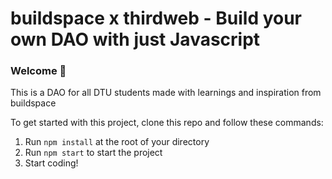 # buildspace x thirdweb - Build your own DAO with just Javascript


### **Welcome 👋**

This is a DAO for all DTU students made with learnings and inspiration from buildspace

To get started with this project, clone this repo and follow these commands:

1. Run `npm install` at the root of your directory
2. Run `npm start` to start the project
3. Start coding!


